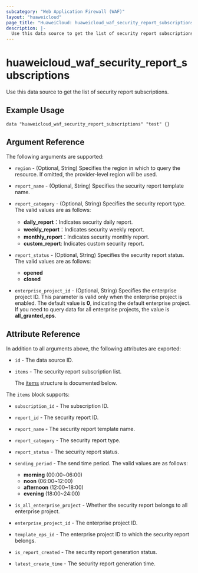 ```yaml
---
subcategory: "Web Application Firewall (WAF)"
layout: "huaweicloud"
page_title: "HuaweiCloud: huaweicloud_waf_security_report_subscriptions"
description: |-
  Use this data source to get the list of security report subscriptions.
---
```


# huaweicloud_waf_security_report_subscriptions

Use this data source to get the list of security report subscriptions.

## Example Usage

```hcl
data "huaweicloud_waf_security_report_subscriptions" "test" {}
```

## Argument Reference

The following arguments are supported:

* `region` - (Optional, String) Specifies the region in which to query the resource.
  If omitted, the provider-level region will be used.

* `report_name` - (Optional, String) Specifies the security report template name.

* `report_category` - (Optional, String) Specifies the security report type.
  The valid values are as follows:
  + **daily_report**：Indicates security daily report.
  + **weekly_report**：Indicates security weekly report.
  + **monthly_report**：Indicates security monthly report.
  + **custom_report**: Indicates custom security report.

* `report_status` - (Optional, String) Specifies the security report status.
  The valid values are as follows:
  + **opened**
  + **closed**

* `enterprise_project_id` - (Optional, String) Specifies the enterprise project ID.
  This parameter is valid only when the enterprise project is enabled.
  The default value is **0**, indicating the default enterprise project.
  If you need to query data for all enterprise projects, the value is **all_granted_eps**.

## Attribute Reference

In addition to all arguments above, the following attributes are exported:

* `id` - The data source ID.

* `items` - The security report subscription list.

  The [items](items_struct) structure is documented below.

<a name="items_struct"></a>
The `items` block supports:

* `subscription_id` - The subscription ID.

* `report_id` - The security report ID.

* `report_name` - The security report template name.

* `report_category` - The security report type.

* `report_status` - The security report status.

* `sending_period` - The send time period.
  The valid values are as follows:
  + **morning** (00:00~06:00)
  + **noon** (06:00~12:00)
  + **afternoon** (12:00~18:00)
  + **evening** (18:00~24:00)

* `is_all_enterprise_project` - Whether the security report belongs to all enterprise project.

* `enterprise_project_id` - The enterprise project ID.

* `template_eps_id` - The enterprise project ID to which the security report belongs.

* `is_report_created` - The security report generation status.

* `latest_create_time` - The security report generation time.
